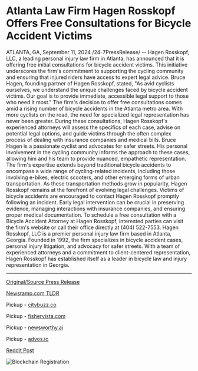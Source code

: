 # Atlanta Law Firm Hagen Rosskopf Offers Free Consultations for Bicycle Accident Victims

ATLANTA, GA, September 11, 2024 /24-7PressRelease/ -- Hagen Rosskopf, LLC, a leading personal injury law firm in Atlanta, has announced that it is offering free initial consultations for bicycle accident victims. This initiative underscores the firm's commitment to supporting the cycling community and ensuring that injured riders have access to expert legal advice.  Bruce Hagen, founding partner of Hagen Rosskopf, stated, "As avid cyclists ourselves, we understand the unique challenges faced by bicycle accident victims. Our goal is to provide immediate, accessible legal support to those who need it most."  The firm's decision to offer free consultations comes amid a rising number of bicycle accidents in the Atlanta metro area. With more cyclists on the road, the need for specialized legal representation has never been greater.  During these consultations, Hagen Rosskopf's experienced attorneys will assess the specifics of each case, advise on potential legal options, and guide victims through the often complex process of dealing with insurance companies and medical bills. Bruce Hagen is a passionate cyclist and advocates for safer streets. His personal involvement in the cycling community informs the approach to these cases, allowing him and his team to provide nuanced, empathetic representation.  The firm's expertise extends beyond traditional bicycle accidents to encompass a wide range of cycling-related incidents, including those involving e-bikes, electric scooters, and other emerging forms of urban transportation. As these transportation methods grow in popularity, Hagen Rosskopf remains at the forefront of evolving legal challenges.  Victims of bicycle accidents are encouraged to contact Hagen Rosskopf promptly following an incident. Early legal intervention can be crucial in preserving evidence, managing interactions with insurance companies, and ensuring proper medical documentation.  To schedule a free consultation with a Bicycle Accident Attorney at Hagen Rosskopf, interested parties can visit the firm's website or call their office directly at (404) 522-7553.  Hagen Rosskopf, LLC is a premier personal injury law firm based in Atlanta, Georgia. Founded in 1992, the firm specializes in bicycle accident cases, personal injury litigation, and advocacy for safer streets. With a team of experienced attorneys and a commitment to client-centered representation, Hagen Rosskopf has established itself as a leader in bicycle law and injury representation in Georgia. 

---

[Original/Source Press Release](https://www.24-7pressrelease.com/press-release/514189/atlanta-law-firm-hagen-rosskopf-offers-free-consultations-for-bicycle-accident-victims)
                    

[Newsramp.com TLDR](https://newsramp.com/curated-news/leading-atlanta-law-firm-offers-free-consultations-for-bicycle-accident-victims/b2f59704f8f945e3e1e6dc76e7b11dc2) 


Pickup - [citybuzz.co](https://citybuzz.co/2024/09/11/atlanta-law-firm-offers-free-consultations-for-bicycle-accident-victims)

Pickup - [fishervista.com](https://fishervista.com/en/hagen-rosskopf-law-firm-offers-free-consultations-for-bicycle-accident-victims-in-atlanta/20246686)

Pickup - [newsworthy.ai](https://newsworthy.ai/curated/atlanta-law-firm-hagen-rosskopf-introduces-free-consultations-for-bicycle-accident-victims/20246686)

Pickup - [advos.io](https://advos.io/en/atlanta-law-firm-hagen-rosskopf-offers-free-consultations-for-bicycle-accident-victims/20246686)
 



[Reddit Post](https://www.reddit.com/r/newsramp/comments/1fe471l/leading_atlanta_law_firm_offers_free/) 



![Blockchain Registration](https://cdn.newsramp.app/24-7PressRelease/qrcode/249/11/taroOom0.webp)